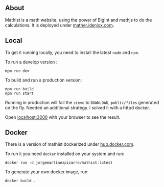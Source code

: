 ## About

Mathist is a math website, using the power of BigInt and mathjs to do the calculations. It is deployed under [mather.ideniox.com](https://mather.ideniox.com).

## Local

To get it running locally, you need to install the latest `node` and `npm`.

To run a develop version :

```
npm run dev
```

To build and run a production version: 

```
npm run build
npm run start
```

Running in production will fail the `sieve` to `DOWNLOAD`, `public/files` generated on the fly. Needed an additional strategy. I solved it with a httpd docker.

Open [localhost:3000](http://localhost:3000) with your browser to see the result.

## Docker

There is a version of mathist dockerized under [hub.docker.com](https://hub.docker.com/repository/docker/jorgemartinezpizarro/mathist).

To run it you need `docker` installed on your system and run:

```
docker run -d jorgemartinezpizarro/mathist:latest
```

To generate your own docker image, run:

```
docker build .
```